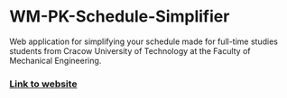 # WM-PK-Schedule-Simplifier

Web application for simplifying your schedule made for full-time studies students from Cracow University of Technology at the Faculty of Mechanical Engineering.

### [Link to website](https://wm-pk-schedule-simplifier.herokuapp.com/)
